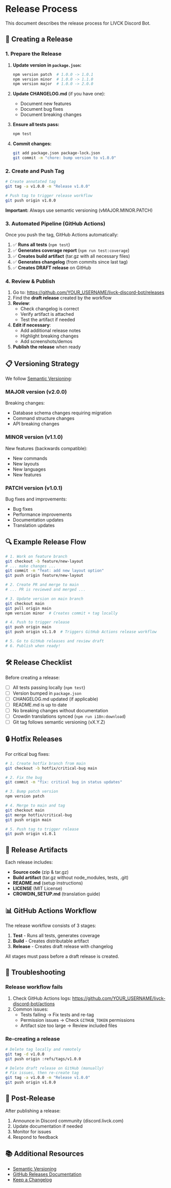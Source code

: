 # Release Process

This document describes the release process for LIVCK Discord Bot.

## 🚀 Creating a Release

### 1. Prepare the Release

1. **Update version in `package.json`:**
   ```bash
   npm version patch  # 1.0.0 -> 1.0.1
   npm version minor  # 1.0.0 -> 1.1.0
   npm version major  # 1.0.0 -> 2.0.0
   ```

2. **Update CHANGELOG.md** (if you have one):
   - Document new features
   - Document bug fixes
   - Document breaking changes

3. **Ensure all tests pass:**
   ```bash
   npm test
   ```

4. **Commit changes:**
   ```bash
   git add package.json package-lock.json
   git commit -m "chore: bump version to v1.0.0"
   ```

### 2. Create and Push Tag

```bash
# Create annotated tag
git tag -a v1.0.0 -m "Release v1.0.0"

# Push tag to trigger release workflow
git push origin v1.0.0
```

**Important:** Always use semantic versioning (vMAJOR.MINOR.PATCH)

### 3. Automated Pipeline (GitHub Actions)

Once you push the tag, GitHub Actions automatically:

1. ✅ **Runs all tests** (`npm test`)
2. ✅ **Generates coverage report** (`npm run test:coverage`)
3. ✅ **Creates build artifact** (tar.gz with all necessary files)
4. ✅ **Generates changelog** (from commits since last tag)
5. ✅ **Creates DRAFT release** on GitHub

### 4. Review & Publish

1. Go to: https://github.com/YOUR_USERNAME/livck-discord-bot/releases
2. Find the **draft release** created by the workflow
3. **Review**:
   - Check changelog is correct
   - Verify artifact is attached
   - Test the artifact if needed
4. **Edit if necessary**:
   - Add additional release notes
   - Highlight breaking changes
   - Add screenshots/demos
5. **Publish the release** when ready

## 📋 Versioning Strategy

We follow [Semantic Versioning](https://semver.org/):

### MAJOR version (v2.0.0)
Breaking changes:
- Database schema changes requiring migration
- Command structure changes
- API breaking changes

### MINOR version (v1.1.0)
New features (backwards compatible):
- New commands
- New layouts
- New languages
- New features

### PATCH version (v1.0.1)
Bug fixes and improvements:
- Bug fixes
- Performance improvements
- Documentation updates
- Translation updates

## 🔍 Example Release Flow

```bash
# 1. Work on feature branch
git checkout -b feature/new-layout
# ... make changes ...
git commit -m "feat: add new layout option"
git push origin feature/new-layout

# 2. Create PR and merge to main
# ... PR is reviewed and merged ...

# 3. Update version on main branch
git checkout main
git pull origin main
npm version minor  # Creates commit + tag locally

# 4. Push to trigger release
git push origin main
git push origin v1.1.0  # Triggers GitHub Actions release workflow

# 5. Go to GitHub releases and review draft
# 6. Publish when ready!
```

## 🛠️ Release Checklist

Before creating a release:

- [ ] All tests passing locally (`npm test`)
- [ ] Version bumped in `package.json`
- [ ] CHANGELOG.md updated (if applicable)
- [ ] README.md is up to date
- [ ] No breaking changes without documentation
- [ ] Crowdin translations synced (`npm run i18n:download`)
- [ ] Git tag follows semantic versioning (vX.Y.Z)

## 🔒 Hotfix Releases

For critical bug fixes:

```bash
# 1. Create hotfix branch from main
git checkout -b hotfix/critical-bug main

# 2. Fix the bug
git commit -m "fix: critical bug in status updates"

# 3. Bump patch version
npm version patch

# 4. Merge to main and tag
git checkout main
git merge hotfix/critical-bug
git push origin main

# 5. Push tag to trigger release
git push origin v1.0.1
```

## 🎯 Release Artifacts

Each release includes:

- **Source code** (zip & tar.gz)
- **Build artifact** (tar.gz without node_modules, tests, .git)
- **README.md** (setup instructions)
- **LICENSE** (MIT License)
- **CROWDIN_SETUP.md** (translation guide)

## 📊 GitHub Actions Workflow

The release workflow consists of 3 stages:

1. **Test** - Runs all tests, generates coverage
2. **Build** - Creates distributable artifact
3. **Release** - Creates draft release with changelog

All stages must pass before a draft release is created.

## 🚨 Troubleshooting

### Release workflow fails

1. Check GitHub Actions logs: https://github.com/YOUR_USERNAME/livck-discord-bot/actions
2. Common issues:
   - Tests failing → Fix tests and re-tag
   - Permission issues → Check `GITHUB_TOKEN` permissions
   - Artifact size too large → Review included files

### Re-creating a release

```bash
# Delete tag locally and remotely
git tag -d v1.0.0
git push origin :refs/tags/v1.0.0

# Delete draft release on GitHub (manually)
# Fix issues, then re-create tag
git tag -a v1.0.0 -m "Release v1.0.0"
git push origin v1.0.0
```

## 🎉 Post-Release

After publishing a release:

1. Announce in Discord community (discord.livck.com)
2. Update documentation if needed
3. Monitor for issues
4. Respond to feedback

## 📚 Additional Resources

- [Semantic Versioning](https://semver.org/)
- [GitHub Releases Documentation](https://docs.github.com/en/repositories/releasing-projects-on-github)
- [Keep a Changelog](https://keepachangelog.com/)
